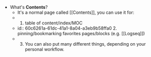 - What's **Contents**?
	- It's a normal page called [[Contents]], you can use it for:
	- 1. table of content/index/MOC
	- id:: 60c6261a-61dc-41a1-8a04-a3eb9b58ffa0
	  2. pinning/bookmarking favorites pages/blocks (e.g. [[Logseq]])
	- 3. You can also put many different things, depending on your personal workflow.